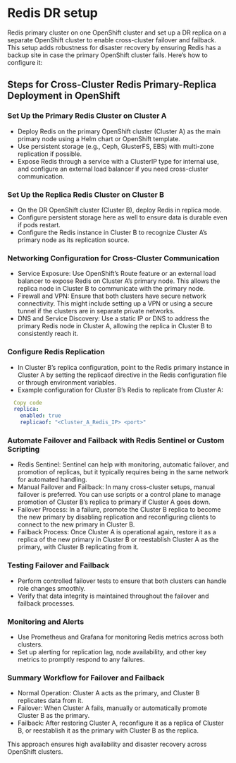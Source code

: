 # Redis DR setup
Redis primary cluster on one OpenShift cluster and set up a DR replica on a separate OpenShift cluster to enable cross-cluster failover and failback. This setup adds robustness for disaster recovery by ensuring Redis has a backup site in case the primary OpenShift cluster fails. Here’s how to configure it:

## Steps for Cross-Cluster Redis Primary-Replica Deployment in OpenShift

### Set Up the Primary Redis Cluster on Cluster A

- Deploy Redis on the primary OpenShift cluster (Cluster A) as the main primary node using a Helm chart or OpenShift template.
- Use persistent storage (e.g., Ceph, GlusterFS, EBS) with multi-zone replication if possible.
- Expose Redis through a service with a ClusterIP type for internal use, and configure an external load balancer if you need cross-cluster communication.

### Set Up the Replica Redis Cluster on Cluster B

- On the DR OpenShift cluster (Cluster B), deploy Redis in replica mode.
- Configure persistent storage here as well to ensure data is durable even if pods restart.
- Configure the Redis instance in Cluster B to recognize Cluster A’s primary node as its replication source.

### Networking Configuration for Cross-Cluster Communication

- Service Exposure: Use OpenShift’s Route feature or an external load balancer to expose Redis on Cluster A’s primary node. This allows the replica node in Cluster B to communicate with the primary node.
- Firewall and VPN: Ensure that both clusters have secure network connectivity. This might include setting up a VPN or using a secure tunnel if the clusters are in separate private networks.
- DNS and Service Discovery: Use a static IP or DNS to address the primary Redis node in Cluster A, allowing the replica in Cluster B to consistently reach it.

### Configure Redis Replication

- In Cluster B’s replica configuration, point to the Redis primary instance in Cluster A by setting the replicaof directive in the Redis configuration file or through environment variables.
- Example configuration for Cluster B’s Redis to replicate from Cluster A:

```yaml
  Copy code
  replica:
    enabled: true
    replicaof: "<Cluster_A_Redis_IP> <port>"
```

### Automate Failover and Failback with Redis Sentinel or Custom Scripting

- Redis Sentinel: Sentinel can help with monitoring, automatic failover, and promotion of replicas, but it typically requires being in the same network for automated handling.
- Manual Failover and Failback: In many cross-cluster setups, manual failover is preferred. You can use scripts or a control plane to manage promotion of Cluster B’s replica to primary if Cluster A goes down.
- Failover Process: In a failure, promote the Cluster B replica to become the new primary by disabling replication and reconfiguring clients to connect to the new primary in Cluster B.
- Failback Process: Once Cluster A is operational again, restore it as a replica of the new primary in Cluster B or reestablish Cluster A as the primary, with Cluster B replicating from it.

### Testing Failover and Failback

- Perform controlled failover tests to ensure that both clusters can handle role changes smoothly.
- Verify that data integrity is maintained throughout the failover and failback processes.

### Monitoring and Alerts

- Use Prometheus and Grafana for monitoring Redis metrics across both clusters.
- Set up alerting for replication lag, node availability, and other key metrics to promptly respond to any failures.

### Summary Workflow for Failover and Failback

- Normal Operation: Cluster A acts as the primary, and Cluster B replicates data from it.
- Failover: When Cluster A fails, manually or automatically promote Cluster B as the primary.
- Failback: After restoring Cluster A, reconfigure it as a replica of Cluster B, or reestablish it as the primary with Cluster B as the replica.

This approach ensures high availability and disaster recovery across OpenShift clusters.
